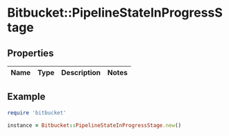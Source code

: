 # Bitbucket::PipelineStateInProgressStage

## Properties

| Name | Type | Description | Notes |
| ---- | ---- | ----------- | ----- |

## Example

```ruby
require 'bitbucket'

instance = Bitbucket::PipelineStateInProgressStage.new()
```

